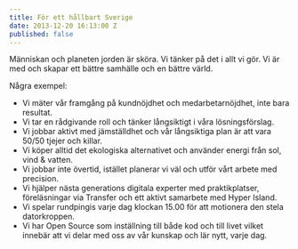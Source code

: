 ```yaml
---
title: För ett hållbart Sverige
date: 2013-12-20 16:13:00 Z
published: false
---
```


Människan och planeten jorden är sköra. Vi tänker på det i allt vi gör. Vi är med och skapar ett bättre samhälle och en bättre värld.  

Några exempel: 

- Vi mäter vår framgång på kundnöjdhet och medarbetarnöjdhet, inte bara resultat. 
- Vi tar en rådgivande roll och tänker långsiktigt i våra lösningsförslag.
- Vi jobbar aktivt med jämställdhet och vår långsiktiga plan är att vara 50/50 tjejer och killar. 
- Vi köper alltid det ekologiska alternativet och använder energi från sol, vind & vatten. 
- Vi jobbar inte övertid, istället planerar vi väl och utför vårt arbete med precision. 
- Vi hjälper nästa generations digitala experter med praktikplatser, föreläsningar via Transfer och ett aktivt samarbete med Hyper Island. 
- Vi spelar rundpingis varje dag klockan 15.00 för att motionera den stela datorkroppen.
- Vi har Open Source som inställning till både kod och till livet vilket innebär att vi delar med oss av vår kunskap och lär nytt, varje dag.

